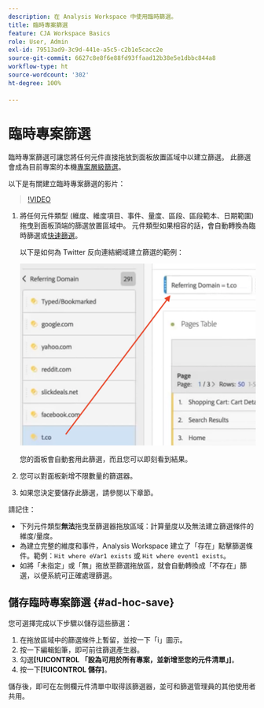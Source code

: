 ```yaml
---
description: 在 Analysis Workspace 中使用臨時篩選。
title: 臨時專案篩選
feature: CJA Workspace Basics
role: User, Admin
exl-id: 79513ad9-3c9d-441e-a5c5-c2b1e5cacc2e
source-git-commit: 6627c8e8f6e88fd93ffaad12b38e5e1dbbc844a8
workflow-type: ht
source-wordcount: '302'
ht-degree: 100%

---
```


# 臨時專案篩選

臨時專案篩選可讓您將任何元件直接拖放到面板放置區域中以建立篩選。 此篩選會成為目前專案的本機[專案層級篩選](https://experienceleague.adobe.com/docs/analytics-platform/using/cja-components/cja-filters/quick-filters.html)。

以下是有關建立臨時專案篩選的影片：

>[!VIDEO](https://video.tv.adobe.com/v/23978/?quality=12)


1. 將任何元件類型 (維度、維度項目、事件、量度、區段、區段範本、日期範圍) 拖曳到面板頂端的篩選放置區域中。 元件類型如果相容的話，會自動轉換為臨時篩選或[快速篩選](/help/components/filters/quick-filters.md)。

   以下是如何為 Twitter 反向連結網域建立篩選的範例：

   ![](assets/ad-hoc1.png)

   您的面板會自動套用此篩選，而且您可以即刻看到結果。

1. 您可以對面板新增不限數量的篩選器。
1. 如果您決定要儲存此篩選，請參閱以下章節。

請記住：

* 下列元件類型&#x200B;**無法**&#x200B;拖曳至篩選器拖放區域：計算量度以及無法建立篩選條件的維度/量度。
* 為建立完整的維度和事件，Analysis Workspace 建立了「存在」點擊篩選條件。範例：`Hit where eVar1 exists` 或 `Hit where event1 exists`。
* 如將「未指定」或「無」拖放至篩選拖放區，就會自動轉換成「不存在」篩選，以便系統可正確處理篩選。

## 儲存臨時專案篩選 {#ad-hoc-save}

您可選擇完成以下步驟以儲存這些篩選：

1. 在拖放區域中的篩選條件上暫留，並按一下「i」圖示。
1. 按一下編輯鉛筆，即可前往篩選產生器。
1. 勾選&#x200B;**[!UICONTROL 「設為可用於所有專案，並新增至您的元件清單」]**。
1. 按一下&#x200B;**[!UICONTROL 儲存]**。

儲存後，即可在左側欄元件清單中取得該篩選器，並可和篩選管理員的其他使用者共用。

